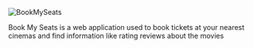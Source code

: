 ![BookMySeats](https://user-images.githubusercontent.com/72161057/115473624-09a34600-a20a-11eb-97b4-458b048cced6.gif)

 Book My Seats is a web application used to book tickets at your nearest cinemas and find
                                information like rating reviews about the movies
